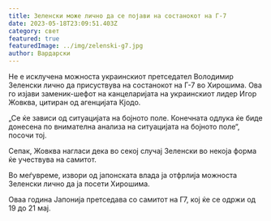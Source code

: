 ```yaml
---
title: Зеленски може лично да се појави на состанокот на Г-7
date: 2023-05-18T23:09:51.403Z
category: свет
featured: true
featuredImage: ../img/zelenski-g7.jpg
author: Вардарски
---
```

Не е исклучена можноста украинскиот претседател Володимир Зеленски лично да присуствува на состанокот на Г-7 во Хирошима. Ова го изјави заменик-шефот на канцеларијата на украинскиот лидер Игор Жовква, цитиран од агенцијата Кјодо.

„Се ќе зависи од ситуацијата на бојното поле. Конечната одлука ќе биде донесена по внимателна анализа на ситуацијата на бојното поле“, посочи тој.

Сепак, Жовква нагласи дека во секој случај Зеленски во некоја форма ќе учествува на самитот.

Во меѓувреме, извори од јапонската влада ја отфрлија можноста Зеленски лично да ја посети Хирошима.

Оваа година Јапонија претседава со самитот на Г7, кој ќе се одржи од 19 до 21 мај.